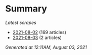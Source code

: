 # Summary
*Latest scrapes*
* [2021-08-02](https://github.com/nuuuwan/news_lk/blob/data/news_lk.2021-08-02.json) (169 articles)
* [2021-08-03](https://github.com/nuuuwan/news_lk/blob/data/news_lk.2021-08-03.json) (2 articles)

*Generated at 12:11AM, August 03, 2021*